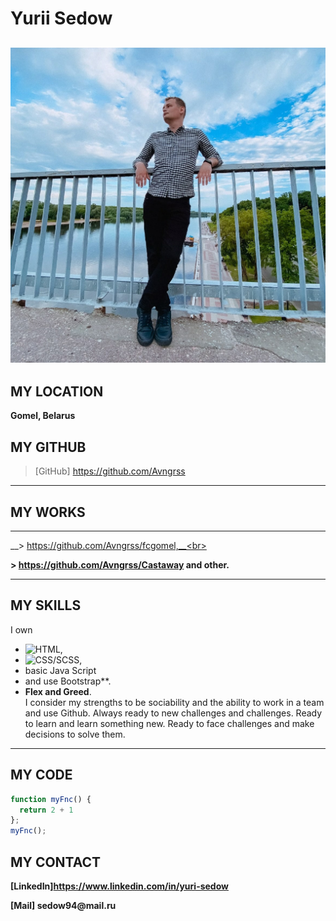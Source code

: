 # Yurii Sedow
![header](https://github.com/Avngrss/rsschool-cv/blob/gh-pages/img/avatar.jpg)
---

## MY LOCATION
__Gomel, Belarus__

## MY GITHUB

> [GitHub] https://github.com/Avngrss

---

## MY WORKS

---

__> https://github.com/Avngrss/fcgomel,__<br>

__> https://github.com/Avngrss/Castaway and other.__

---

## MY SKILLS

I own 
- ![HTML](https://img.shields.io/badge/-HTML-E9967A), 
- ![CSS/SCSS](https://img.shields.io/badge/CSS-SCSS-4682B4), 
- basic Java Script 
- and use Bootstrap**.<br>
- __Flex and Greed__. <br>
I consider my strengths to be sociability and the ability to work in a team and use Github. Always ready to new challenges and challenges. Ready to learn and learn something new. Ready to face challenges and make decisions to solve them.

---
## MY CODE
```javascript
function myFnc() {
  return 2 + 1
};
myFnc();
```
## MY CONTACT

__[LinkedIn]https://www.linkedin.com/in/yuri-sedow__

__[Mail] sedow94@mail.ru__
